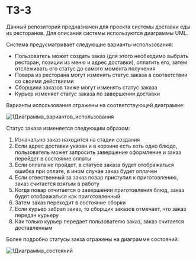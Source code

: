 # ТЗ-3
Данный репозиторий предназначен для проекта системы доставки еды из ресторанов. Для описания системы используются диаграммы UML.


Система предусматривает следующие варианты использования:
- Пользователь может создать заказ (для этого необходимо выбрать ресторан, позиции из меню и адрес доставки), оплатить его, затем отслеживать его статус до самого момента получения
- Повара из ресторана могут изменять статус заказа в соответствии со своими действиями
- Сборщики заказов также могут изменять статус заказа
- Курьер изменяет статус заказа по завершении доставки
  
Варианты использования отражены на соответствующей диаграмме:

![1Диаграмма_вариантов_использования](https://github.com/general-suluguni/TZ-3/assets/167622542/b23e0419-c30d-4660-b632-1c55fb1f619d)

Статус заказа изменяется следующим образом:
1) Изначально заказ находится на стадии создания
2) Если адрес доставки указан и в корзине есть хоть одно блюдо, пользователь может запросить завершение оформление и заказ перейдет в состояние оплаты
3) Если оплата не пройдет, в статусе заказа будет отображаться ошибка при оплате, в ином случае заказ будет оплачен
4) Если отвественный за заказ повар приступил к приготовлению, заказ считается взятым в работу
5) Когда повар отчитается о завершении приготовления блюд, заказ будет отображаться как приготовленный
6) Затем заказ переходит в состояние сборки
7) Если курьер забрал заказ, то сборщик заказов отмечает, что заказ передан курьеру
8) Как только курьер передает пользователю заказ, заказ считается доставленным

Более подробно статусы закза отражены на диаграмме состояний:

![1Диаграмма_состояний](https://github.com/general-suluguni/TZ-3/assets/167622542/587cd68b-c696-47a9-b89c-69aba31c96cb)
